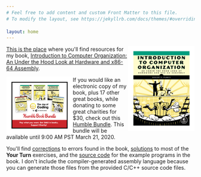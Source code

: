 ```yaml
---
# Feel free to add content and custom Front Matter to this file.
# To modify the layout, see https://jekyllrb.com/docs/themes/#overriding-theme-defaults

layout: home
---
```

<img align="right" width="150" style="border:14px solid white
" src="./images/book_cover.tiff">

[This is the place](./itco_x86-64/) where you'll find resources for my book, [Introduction to Computer Organization: An Under the Hood Look at Hardware and x86-64 Assembly](https://nostarch.com/introcomporg).

<img align="left" width="150" style="border:14px solid white
" src="./images/HB_Joy_of_Coding-Mobile-V1.png">
If you would like an electronic copy of my book, plus 17 other great books, while donating to some great charities for $30, check out this [Humble Bundle](https://www.humblebundle.com/books/joy-coding-no-starch-press-books). This bundle will be available until 9:00 AM PST March 21, 2020.

You'll find [corrections](./itco_x86-64/) to errors found in the book, [solutions](./itco_x86-64/) to most of the **Your Turn** exercises, and the [source code](./itco_x86-64/) for the example programs in the book. I don't include the compiler-generated assembly language because you can generate those files from the provided C/C++ source code files.
